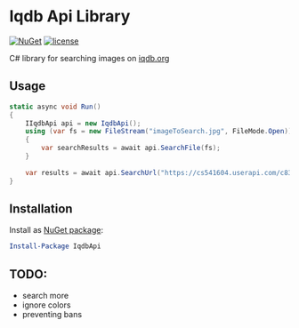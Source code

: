 # Iqdb Api Library

[![NuGet](https://img.shields.io/nuget/v/IqdbApi.svg?style=flat-square)](https://www.nuget.org/packages/IqdbApi/)
[![license](https://img.shields.io/github/license/ImoutoChan/IqdbApi.svg?style=flat-square)](https://github.com/ImoutoChan/IqdbApi)

C# library for searching images on [iqdb.org](https://iqdb.org)

## Usage

```C#
static async void Run()
{
    IIqdbApi api = new IqdbApi();
    using (var fs = new FileStream("imageToSearch.jpg", FileMode.Open))
    {
        var searchResults = await api.SearchFile(fs);
    }
    
    var results = await api.SearchUrl("https://cs541604.userapi.com/c836722/v836722677/342ba/JKnecCszdCM.jpg");
}
```

## Installation

Install as [NuGet package](https://www.nuget.org/packages/IqdbApi/):

```powershell
Install-Package IqdbApi
```

## TODO:

* search more
* ignore colors
* preventing bans
